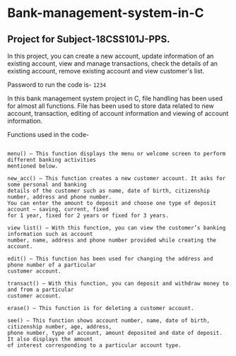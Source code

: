 # Bank-management-system-in-C
## Project for Subject-18CSS101J-PPS.
In this project, you can create a new account, update information of an existing account, view and manage transactions, check the details of an existing account, remove existing account and view customer's list.

Password to run the code is- `1234`

In this bank management system project in C, file handling has been used for almost all functions. File has been used to store data related to new account, transaction, editing of account information and viewing of account information.

Functions used in the code-
```

menu() – This function displays the menu or welcome screen to perform different banking activities 
mentioned below.

new_acc() – This function creates a new customer account. It asks for some personal and banking 
details of the customer such as name, date of birth, citizenship number, address and phone number.
You can enter the amount to deposit and choose one type of deposit account – saving, current, fixed 
for 1 year, fixed for 2 years or fixed for 3 years.

view list() – With this function, you can view the customer’s banking information such as account 
number, name, address and phone number provided while creating the account.

edit() – This function has been used for changing the address and phone number of a particular 
customer account.

transact() – With this function, you can deposit and withdraw money to and from a particular 
customer account.

erase() – This function is for deleting a customer account.

see() – This function shows account number, name, date of birth, citizenship number, age, address, 
phone number, type of account, amount deposited and date of deposit. It also displays the amount 
of interest corresponding to a particular account type.
```


